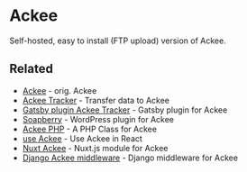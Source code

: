 # Ackee

Self-hosted, easy to install (FTP upload) version of Ackee.

## Related

- [Ackee](https://github.com/electerious/Ackee) - orig. Ackee
- [Ackee Tracker](https://github.com/electerious/ackee-tracker) - Transfer data to Ackee
- [Gatsby plugin Ackee Tracker](https://github.com/Burnsy/gatsby-plugin-ackee-tracker) - Gatsby plugin for Ackee
- [Soapberry](https://wordpress.org/plugins/soapberry/) - WordPress plugin for Ackee
- [Ackee PHP](https://github.com/BrookeDot/ackee-php) - A PHP Class for Ackee
- [use Ackee](https://github.com/electerious/use-ackee) - Use Ackee in React
- [Nuxt Ackee](https://github.com/bdrtsky/nuxt-ackee) - Nuxt.js module for Ackee
- [Django Ackee middleware](https://github.com/suda/django-ackee-middleware) - Django middleware for Ackee
